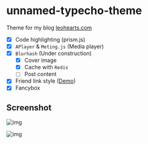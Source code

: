 # unnamed-typecho-theme

Theme for my blog [leohearts.com](https://leohearts.com)

- [x] Code highlighting (prism.js)
- [x] `APlayer` & `Meting.js` (Media player)
- [x] `Blurhash` (Under construction)
  - [x] Cover image
  - [x] Cache with `Redis`
  - [ ] Post content
- [x] Friend link style ([Demo](https://leohearts.com/friends.html))
- [x] Fancybox

## Screenshot

![img](https://i.imgur.com/cl0ODJA.png)

![img](https://i.imgur.com/llzdNWv.png)